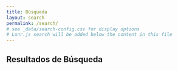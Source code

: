 ```yaml
---
title: Búsqueda
layout: search
permalink: /search/
# see _data/search-config.csv for display options
# Lunr.js search will be added below the content in this file
---
```


## Resultados de Búsqueda
